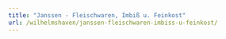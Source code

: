```yaml
---
title: "Janssen - Fleischwaren, Imbiß u. Feinkost"
url: /wilhelmshaven/janssen-fleischwaren-imbiss-u-feinkost/
---
```

